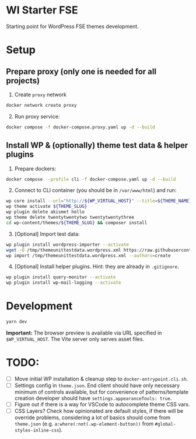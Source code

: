 # WI Starter FSE
Starting point for WordPress FSE themes development.

# Setup

## Prepare proxy (only one is needed for all projects)

1. Create `proxy` network

```sh
docker network create proxy
```

2. Run proxy service:

```sh
docker compose -f docker-compose.proxy.yaml up -d --build
```

## Install WP & (optionally) theme test data & helper plugins

1. Prepare dockers:

```sh
docker compose --profile cli -f docker-compose.yaml up -d --build
```

2. Connect to CLI container (you should be in `/var/www/html`) and run:

```sh
wp core install --url="http://${WP_VIRTUAL_HOST}" --title=${THEME_NAME} --admin_user=${WP_ADMIN_USER} --admin_password=${WP_ADMIN_PASSWORD} --admin_email="${WP_ADMIN_USER}@${WP_VIRTUAL_HOST}" --locale=${WP_LOCALE} --skip-email
wp theme activate ${THEME_SLUG}
wp plugin delete akismet hello
wp theme delete twentytwentytwo twentytwentythree
cd wp-content/themes/${THEME_SLUG} && composer install
```

3. [Optional] Import test data:

```sh
wp plugin install wordpress-importer --activate
wget -O /tmp/themeunittestdata.wordpress.xml https://raw.githubusercontent.com/WordPress/theme-test-data/master/themeunittestdata.wordpress.xml
wp import /tmp/themeunittestdata.wordpress.xml --authors=create
```

4. [Optional] Install helper plugins. Hint: they are already in `.gitignore`.

```sh
wp plugin install query-monitor --activate
wp plugin install wp-mail-logging --activate
```

# Development

```sh
yarn dev
```

**Important:** The browser preview is available via URL specified in `$WP_VIRTUAL_HOST`. The Vite server only serves asset files.

# TODO:

- [ ] Move initial WP installation & cleanup step to `docker-entrypoint.cli.sh`.
- [ ] Settings config in `theme.json`. End client should have only necessary minimum of controls available, but for convenience of patterns/template creation developer should have `settings.appearanceTools: true`.
- [ ] Figure out if there is a way for VSCode to autocomplete theme CSS vars.
- [ ] CSS Layers? Check how opinionated are default styles, if there will be override problems, considering a lot of basics should come from `theme.json` (e.g. `a:where(:not(.wp-element-button))` from `#global-styles-inline-css`).
